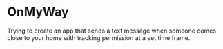 # OnMyWay
Trying to create an app that sends a text message when someone comes close to your home with tracking permission at a set time frame.
